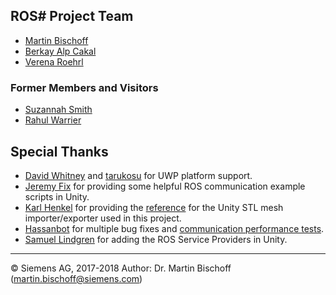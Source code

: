 ## ROS# Project Team ##

* [Martin Bischoff](https://github.com/MartinBischoff)
* [Berkay Alp Cakal](https://github.com/berkayalpcakal)
* [Verena Roehrl](https://github.com/roehrlverena)

### Former Members and Visitors ###
* [Suzannah Smith](https://github.com/SuzannahSmith)
* [Rahul Warrier](https://github.com/jaguar243)

## Special Thanks ##
* [David Whitney](https://github.com/dwhit) and [tarukosu](https://github.com/tarukosu-) for UWP platform support.
* [Jeremy Fix](https://github.com/jeremyfix) for providing some helpful ROS communication example scripts in Unity.
* [Karl Henkel](https://github.com/karl-) for providing the [reference](https://github.com/karl-/pb_Stl) for the Unity STL mesh importer/exporter used in this project.
* [Hassanbot](https://github.com/hassanbot) for multiple bug fixes and [communication performance tests](https://github.com/siemens/ros-sharp/issues/66).
* [Samuel Lindgren](https://github.com/samiamlabs) for adding the ROS Service Providers in Unity.

---

© Siemens AG, 2017-2018
Author: Dr. Martin Bischoff (martin.bischoff@siemens.com)
